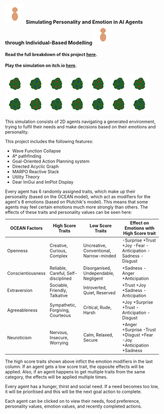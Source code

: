 ### ![agent](FYP_AIBelievability/FYP_AIBelievability/Images/AGENT2.png) Simulating Personality and Emotion in AI Agents through Individual-Based Modelling ![agent](FYP_AIBelievability/FYP_AIBelievability/Images/AGENT2.png)

#### Read the full breakdown of this project [here](https://kaceyhalstead.wordpress.com/2025/02/02/simulating-personality-and-emotion-in-ai-agents-through-individual-based-modelling/).

#### Play the simulation on itch.io [here](https://kaceyhalstead.itch.io/simulating-personality-and-emotion-in-ai-agents-through-individual-based-modelli).

![bush](FYP_AIBelievability/FYP_AIBelievability/Images/BUSHF.png) ![bush](FYP_AIBelievability/FYP_AIBelievability/Images/BLUEBUSHF.png) ![bush](FYP_AIBelievability/FYP_AIBelievability/Images/BUSHF.png) ![bush](FYP_AIBelievability/FYP_AIBelievability/Images/BLUEBUSHF.png)
![bush](FYP_AIBelievability/FYP_AIBelievability/Images/BUSHF.png) ![bush](FYP_AIBelievability/FYP_AIBelievability/Images/BLUEBUSHF.png) ![bush](FYP_AIBelievability/FYP_AIBelievability/Images/BUSHF.png) ![bush](FYP_AIBelievability/FYP_AIBelievability/Images/BLUEBUSHF.png)
![bush](FYP_AIBelievability/FYP_AIBelievability/Images/BUSHF.png) ![bush](FYP_AIBelievability/FYP_AIBelievability/Images/BLUEBUSHF.png) ![bush](FYP_AIBelievability/FYP_AIBelievability/Images/BUSHF.png) ![bush](FYP_AIBelievability/FYP_AIBelievability/Images/BLUEBUSHF.png)
![bush](FYP_AIBelievability/FYP_AIBelievability/Images/BUSHF.png) ![bush](FYP_AIBelievability/FYP_AIBelievability/Images/BLUEBUSHF.png)

This simulation consists of 2D agents navigating a generated environment, trying to fulfil their needs and make decisions based on their emotions and personality. 

This project includes the following features:
- Wave Function Collapse
- A* pathfinding
- Goal-Oriented Action Planning system
- Directed Acyclic Graph
- MARPO Reactive Stack
- Utility Theory
- Dear ImGui and ImPlot Display

Every agent has 6 randomly assigned traits, which make up their personality (based on the OCEAN model), which act as modifiers for the agent's 8 emotions (based on Plutchik's model). This means that some agents may feel certain emotions much more strongly than others.
The effects of these traits and personality values can be seen here:

| OCEAN Factors  | High Score Traits | Low Score Traits  | Effect on Emotions with High Score trait |
| -------------- | ----------------- | ----------------- | ------------------ |
| Openness  | Creative, Curious, Complex  | Uncreative, Conventional, Narrow-minded  | -Surprise  +Trust  +Joy  -Fear -Anticipation -Sadness -Disgust  | 
| Conscientiousness  | Reliable, Careful, Self-disciplined  | Disorganised, Undependable, Negligent  | +Sadness -Anger +Anticipation  |
| Extraversion  | Sociable, Friendly, Talkative  | Introverted, Quiet, Reserved  | +Trust +Joy +Sadness -Anticipation  | 
| Agreeableness  | Sympathetic, Forgiving, Courteous  | Critical, Rude, Harsh  | +Joy +Surprise +Trust -Anticipation -Disgust  |
| Neuroticism  | Nervous, Insecure, Worrying  | Calm, Relaxed, Secure  | +Anger +Surprise -Trust +Disgust +Fear -Joy +Anticipation +Sadness  | 

The high score traits shown above inflict the emotion modifiers in the last column. If an agent gets a low score trait, the opposite effects will be applied. Also, if an agent happens to get multiple traits from the same category, the effects will be applied multiple times.

Every agent has a hunger, thirst and social need. If a need becomes too low, it will be prioritised and this will be the next goal action to complete.

Each agent can be clicked on to view their needs, food preference, personality values, emotion values, and recently completed actions.
